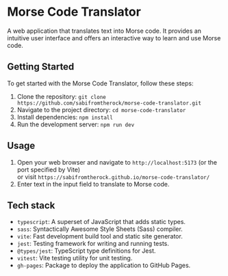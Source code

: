 # Morse Code Translator

A web application that translates text into Morse code. It provides an intuitive user interface and offers an interactive way to learn and use Morse code.

## Getting Started

To get started with the Morse Code Translator, follow these steps:

1. Clone the repository: `git clone https://github.com/sabifromtherock/morse-code-translator.git`
2. Navigate to the project directory: `cd morse-code-translator`
3. Install dependencies: `npm install`
4. Run the development server: `npm run dev`

## Usage

1. Open your web browser and navigate to `http://localhost:5173` (or the port specified by Vite)<br>
   or visit `https://sabifromtherock.github.io/morse-code-translator/`
2. Enter text in the input field to translate to Morse code.

## Tech stack

- `typescript`: A superset of JavaScript that adds static types.
- `sass`: Syntactically Awesome Style Sheets (Sass) compiler.
- `vite`: Fast development build tool and static site generator.
- `jest`: Testing framework for writing and running tests.
- `@types/jest`: TypeScript type definitions for Jest.
- `vitest`: Vite testing utility for unit testing.
- `gh-pages`: Package to deploy the application to GitHub Pages.
